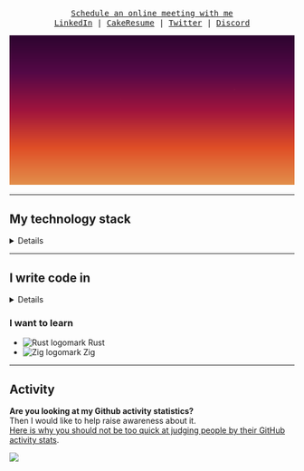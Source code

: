 <p align="center">
	<samp>
    <a href="https://cal.com/xeho91/online">Schedule an online meeting with me</a>
	</br>
    <a href="https://linkedin.com/in/xeho91">LinkedIn</a> |
	<a href="https://cakeresume.com/me/xeho91">CakeResume</a> |
    <a href="https://twitter.com/xeho91">Twitter</a> |
    <a href="https://discord.com/users/xeho91#8903">Discord</a> 
  </samp>
</p>

![xeho91's animated logo](./xeho91-logo.svg)

---

## My technology stack

<details>

### Operating systems

- <img alt="Linux logomark" width="16" src="https://api.iconify.design/logos:linux-tux.svg" /> Linux
  - <img alt="Arch Linux logomark" width="16" src="https://api.iconify.design/logos:archlinux.svg" /> Arch Linux based distributions _
     - <img alt="Manjaro logomark" width="16" src="https://api.iconify.design/logos:manjaro.svg" /> **Manjaro** _(primary)_
  - <img alt="Debian logomark" width="16" src="https://api.iconify.design/logos:debian.svg" /> Debian based distributions
	- <img alt="Ubuntu logomark" width="16" src="https://api.iconify.design/logos:ubuntu.svg" /> Ubuntu
- <img alt="MacOS logomark" width="16" src="https://api.iconify.design/logos:apple.svg" /> MacOS
- <img alt="Microsoft Windows logomark" width="16" src="https://api.iconify.design/logos:microsoft-windows.svg" /> Windows

---

### Editors

- <img alt="Neovim logomark" width="16" src="https://api.iconify.design/skill-icons:neovim-light.svg" /> **Neovim** _(primary)_
- <img alt="Visual Studio Code logomark" width="16" src="https://api.iconify.design/logos:visual-studio-code.svg" /> Visual Studio Code _(very rarely)_

</details>
	
---

## I write code in

<details>

- <img alt="JavaScript logomark" width="16" src="https://api.iconify.design/logos:javascript.svg" /> JavaScript:
	- <img alt="TypeScript logomark" width="16" src="https://api.iconify.design/logos:typescript-icon.svg" /> **TypeScript** _(primary)_
	- Runtimes:
		- <img alt="Node.js logomark" width="16" src="https://api.iconify.design/logos:nodejs-icon.svg" /> Node.js
		- <img alt="Deno logomark" width="16" src="https://api.iconify.design/logos:deno.svg" /> Deno
		- <img alt="Bun logomark" width="16" src="https://api.iconify.design/logos:bun.svg" /> Bun
	- UI Libraries:
		- <img alt="Svelte logomark" width="16" src="https://api.iconify.design/logos:svelte-icon.svg" /> Svelte
		- <img alt="React logomark" width="16" src="https://api.iconify.design/logos:react.svg" /> React
- <img alt="CSS3 logomark" width="16" src="https://api.iconify.design/logos:css-3.svg" /> CSS3:
	- Processors:
		- <img alt="PostCSS logomark" width="16" src="https://api.iconify.design/logos:postcss.svg" /> PostCSS
		- <img alt="Sass logomark" width="16" src="https://api.iconify.design/logos:sass.svg" /> Sass
	- Frameworks:
		- <img alt="Tailwind CSS logomark" width="16" src="https://api.iconify.design/logos:tailwindcss-icon.svg" /> Tailwind CSS
- <img alt="HTML5 logomark" width="16" src="https://api.iconify.design/logos:html-5.svg" /> HTML5:
  - <img alt="SVG logomark" width="16" src="https://api.iconify.design/logos:svg.svg" /> SVG

### I am familiar with _(I write occasionally, or have used in the past)_

	
  - <img alt="Bash logomark" width="16" src="https://api.iconify.design/simple-icons:gnubash.svg" /> Bash, Zsh
  - <img alt="PowerShell logomark" width="16" src="https://api.iconify.design/skill-icons:powershell-light.svg" /> PowerShell
  - <img alt="Lua logomark" width="16" src="https://api.iconify.design/logos:lua.svg" /> Lua
  - <img alt="Python logomark" width="16" src="https://api.iconify.design/logos:python.svg" /> Python _(very rarely, when experimenting with my Raspberry Pi 4)_
  - <img alt="Pug logomark" width="16" src="https://api.iconify.design/logos:pug.svg" /> Pug _(very rarely)_
  - <img alt="Vim logomark" width="16" src="https://api.iconify.design/logos:vim.svg" /> VimScript _(rarely, prefer Lua due to Neovim)_
  - <img alt="C++ logomark" width="16" src="https://api.iconify.design/file-icons:c.svg" /> C++ _(during studies)_

</details>

### I want to learn

  - <img alt="Rust logomark" width="16" src="https://api.iconify.design/logos:rust.svg" /> Rust
  - <img alt="Zig logomark" width="16" src="https://api.iconify.design/vscode-icons:file-type-zig.svg" /> Zig


---

## Activity

**Are you looking at my Github activity statistics?**\
Then I would like to help raise awareness about it.\
[Here is why you should not be too quick at judging people by their GitHub activity stats](https://devdojo.com/bobbyiliev/here-is-why-you-should-not-be-too-quick-at-judging-people-by-their-github-activity-stats).

![](https://hit.yhype.me/github/profile?user_id=18627568)
